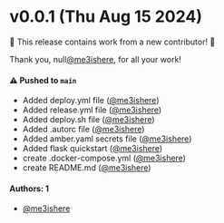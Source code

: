 # v0.0.1 (Thu Aug 15 2024)

:tada: This release contains work from a new contributor! :tada:

Thank you, null[@me3ishere](https://github.com/me3ishere), for all your work!

#### ⚠️ Pushed to `main`

- Added deploy.yml file ([@me3ishere](https://github.com/me3ishere))
- Added release.yml file ([@me3ishere](https://github.com/me3ishere))
- Added deploy.sh file ([@me3ishere](https://github.com/me3ishere))
- Added .autorc file ([@me3ishere](https://github.com/me3ishere))
- Added amber.yaml secrets file ([@me3ishere](https://github.com/me3ishere))
- Added flask quickstart ([@me3ishere](https://github.com/me3ishere))
- create .docker-compose.yml ([@me3ishere](https://github.com/me3ishere))
- create README.md ([@me3ishere](https://github.com/me3ishere))

#### Authors: 1

- [@me3ishere](https://github.com/me3ishere)
